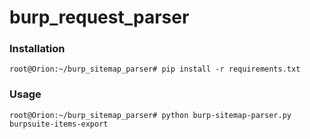 # burp_request_parser

### Installation
```
root@Orion:~/burp_sitemap_parser# pip install -r requirements.txt
```

### Usage

```
root@Orion:~/burp_sitemap_parser# python burp-sitemap-parser.py burpsuite-items-export
```
